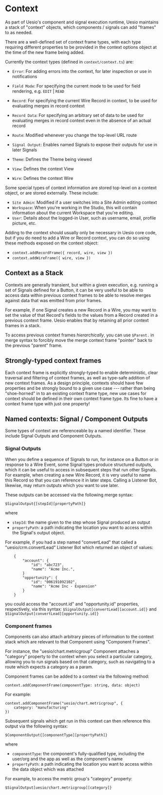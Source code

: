 # Context

As part of Uesio's component and signal execution runtime, Uesio maintains a stack of "context" objects, which components / signals can add "frames" to as needed.

There are a well-defined set of context frame types, with each type requiring different properties to be provided in the context options object at the time of the new frame being added.

Currently the context types (defined in `context/context.ts`) are:

-   `Error`: For adding errors into the context, for later inspection or use in notifications
-   `Field Mode`: For specifying the current mode to be used for field rendering, e.g. `EDIT` | `READ`
-   `Record`: For specifying the current Wire Record in context, to be used for evaluating merges in record context
-   `Record Data`: For specifying an arbitrary set of data to be used for evaluating merges in record context even in the absence of an actual record
-   `Route`: Modified whenever you change the top-level URL route
-   `Signal Output`: Enables named Signals to expose their outputs for use in later Signals

-   `Theme`: Defines the Theme being viewed
-   `View`: Defines the context View
-   `Wire`: Defines the context Wire

Some special types of context information are stored top-level on a context object, or are stored externally. These include:

-   `Site Admin`: Modified if a user switches into a Site Admin editing context
-   `Workspace`: When you're working in the Studio, this will contain information about the current Workspace that you're editing.
-   `User`: Details about the logged-in User, such as username, email, profile picture, etc.

Adding to the context should usually only be necessary in Uesio core code, but if you do need to add a Wire or Record context, you can do so using these methods exposed on the context object:

-   `context.addRecordFrame({ record, wire, view })`
-   `context.addWireFrame({ wire, view })`

## Context as a Stack

Contexts are generally transient, but within a given execution, e.g. running a set of Signals defined for a Button, it can be very useful to be able to access data within previous context frames to be able to resolve merges against data that was emitted from prior frames.

For example, if one Signal creates a new Record in a Wire, you may want to set the value of that Record's fields to the values from a Record created in a previous context frame. Uesio enables that by retaining all prior context frames in a stack.

To access previous context frames _hierarchically_, you can use `$Parent.` in merge syntax to forcibly move the merge context frame "pointer" back to the previous "parent" frame.

## Strongly-typed context frames

Each context frame is explicitly strongly-typed to enable deterministic, clear traversal and filtering of context frames, as well as type-safe addition of new context frames. As a design principle, contexts should have few properties and be strongly bound to a given use case --- rather than being "shoe-horned" in to an existing context frame type, new use cases for context should be defined in their own context frame type. Its fine to have a context frame type with just one property!

## Named contexts: Signal / Component Outputs

Some types of context are referenceable by a named identifier. These include Signal Outputs and Component Outputs.

### Signal Outputs

When you define a sequence of Signals to run, for instance on a Button or in response to a Wire Event, some Signal types produce structured outputs, which it can be useful to access in subsequent steps that run other Signals. For example, when creating a new Wire Record, it is very useful to name this Record so that you can reference it in later steps. Calling a Listener Bot, likewise, may return outputs which you want to use later.

These outputs can be accessed via the following merge syntax:

`$SignalOutput{[stepId][propertyPath]}`

where

-   `stepId`: the name given to the step whose Signal produced an output
-   `propertyPath`: a path indicating the location you want to access within the Signal's output object.

For example, if you had a step named "convertLead" that called a "uesio/crm.convertLead" Listener Bot which returned an object of values:

```
    {
        "account": {
            "id": "abc723",
            "name": "Acme Inc.",
        }
        "opportunity": {
            "id": "006191092102",
            "name": "Acme Inc - Expansion"
        }
    }
```

you could access the "account.id" and "opportunity.id" properties, respectively, via this syntax: `$SignalOutput[convertLead][account.id]}` and `$SignalOutput[convertLead][opportunity.id]}`

### Component frames

Components can also attach arbitrary pieces of information to the context stack which are relevant to that Component using "Component Frames".

For instance, the "uesio/chart.metricgroup" Component attaches a "category" property to the context when you select a particular category, allowing you to run signals based on that category, such as navigating to a route which expects a category as a param.

Component frames can be added to a context via the following method:

```
context.addComponentFrame(componentType: string, data: object)
```

For example:

```
context.addComponentFrame("uesio/chart.metricgroup", {
    category: "manufacturing"
})
```

Subsequent signals which get run in this context can then reference this output via the following syntax:

`$ComponentOutput{[componentType][propertyPath]}`

where

-   `componentType`: the component's fully-qualified type, including the user/org and the app as well as the component's name
-   `propertyPath`: a path indicating the location you want to access within the data object which was attached

For example, to access the metric group's "category" property:

`$SignalOutput[uesio/chart.metricgroup][category]}`
